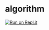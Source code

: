 # algorithm
[![Run on Repl.it](https://repl.it/badge/github/tanpo-1776017488/algorithm)](https://repl.it/github/tanpo-1776017488/algorithm)